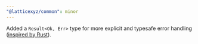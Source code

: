 ```yaml
---
"@latticexyz/common": minor
---
```


Added a `Result<Ok, Err>` type for more explicit and typesafe error handling ([inspired by Rust](https://doc.rust-lang.org/std/result/)).
